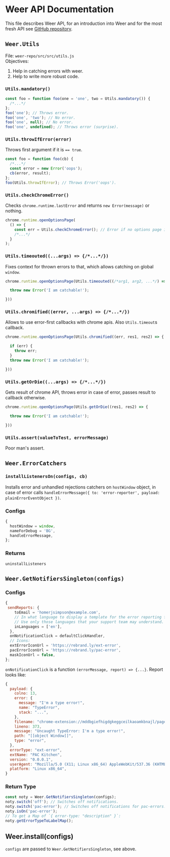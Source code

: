 # Weer API Documentation

This file describes Weer API, for an introduction into Weer and for the most fresh API see [GitHub repository](https://github.com/error-reporter/weer).

## `Weer.Utils`

File: `weer-repo/src/src/utils.js`  
Objectives:
1. Help in catching errors with weer.
2. Help to write more robust code.

### `Utils.mandatory()`

```js
const foo = function foo(one = 'one', two = Utils.mandatory()) {
  /*...*/
};
foo('one'); // Throws error.
foo('one', 'two'); // No error.
foo('one', null); // No error.
foo('one', undefined); // Throws error (surprise).
```

### `Utils.throwIfError(error)`

Throws first argument if it is `== true`.

```js
const foo = function foo(cb) {
  /*...*/
  const error = new Error('oops');
  cb(error, result);
};
foo(Utils.throwIfError); // Throws Error('oops').
```

### `Utils.checkChromeError()`

Checks `chrome.runtime.lastError` and returns `new Error(message)` or nothing.
```js
chrome.runtime.openOptionsPage(
  () => {
    const err = Utils.checkChromeError(); // Error if no options page in `manifest.json`.
    /*...*/
  }
);
```

### `Utils.timeouted((...args) => {/*...*/})`

Fixes context for thrown errors to that, which allows catching on global `window`.
```js
chrome.runtime.openOptionsPage(Utils.timeouted((/*arg1, arg2, ...*/) => {

  throw new Error('I am catchable!');

}))
```

### `Utils.chromified((error, ...args) => {/*...*/})`

Allows to use error-first callbacks with chrome apis. Also `Utils.timeout`s callback.
```js
chrome.runtime.openOptionsPage(Utils.chromified((err, res1, res2) => {

  if (err) {
    throw err;
  }
  throw new Error('I am catchable!');

}))
```

### `Utils.getOrDie((...args) => {/*...*/})`

Gets result of chrome API, throws error in case of error, passes result to callback otherwise.
```js
chrome.runtime.openOptionsPage(Utils.getOrDie((res1, res2) => {

  throw new Error('I am catchable!');

}))
```

### `Utils.assert(valueToTest, errorMessage)`

Poor man's assert.

## `Weer.ErrorCatchers`

### `installListenersOn(configs, cb)`

Installs error and unhandled rejections catchers on `hostWindow` object, in case of error calls `handleErrorMessage({ to: 'error-reporter', payload: plainErrorEventObject })`.

### Configs
```js
{
  hostWindow = window,
  nameForDebug = 'BG',
  handleErrorMessage,
};
```

### Returns

`uninstallListeners`

## `Weer.GetNotifiersSingleton(configs)`

### Configs

```js
{
 sendReports: {
    toEmail = 'homerjsimpson@example.com',
    // In what language to display a template for the error reporting form.
    // Use only those languages that your support team may understand.
    inLanguages = ['en'],
  },
  onNotificationClick = defaultClickHandler,
  // Icons:
  extErrorIconUrl = 'https://rebrand.ly/ext-error',
  pacErrorIconUrl = 'https://rebrand.ly/pac-error',
  maskIconUrl = false,
};
```
`onNotificationClick` is a function `(errorMessage, report) => {...}`.
Report looks like:
```js
{
  payload: {
    colno: 13,
    error: {
      message: "I'm a type error!",
      name: "TypeError",
      stack: "...",
    },
    filename: "chrome-extension://mddbgiefhigdgkeggceilkaoamkbnajl/pages/popup/dist/bundle.js",
    lineno: 373,
    message: "Uncaught TypeError: I'm a type error!",
    path: "[[object Window]]",
    type: "error",
  },
  errorType: "ext-error",
  extName: "PAC Kitchen",
  version: "0.0.0.1",
  userAgent: "Mozilla/5.0 (X11; Linux x86_64) AppleWebKit/537.36 (KHTML, like Gecko) Chrome/68.0.3440.106 Safari/537.36",
  platform: "Linux x86_64",
}
```

### Return Type

```js
const noty = Weer.GetNotifiersSingleton(configs);
noty.switch('off'); // Switches off notifications.
noty.switch('pac-error'); // Switches off notifications for pac-errors.
noty.isOn('pac-error');
// To get a Map of `{ error-type: "description" }`:
noty.getErrorTypeToLabelMap();
```
## Weer.install(configs)

`configs` are passed to `Weer.GetNotifiersSingleton`, see above.
